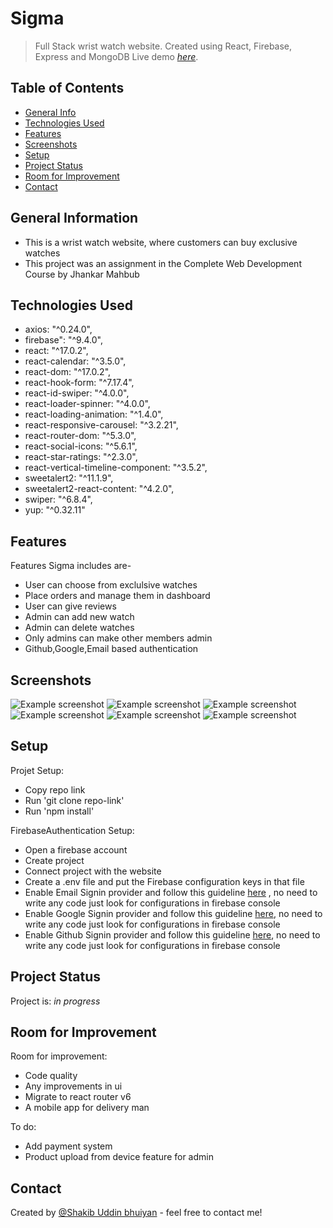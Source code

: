 # Sigma

> Full Stack wrist watch website. Created using React, Firebase, Express and MongoDB
> Live demo [_here_](https://sigma-sakib.netlify.app). <!-- If you have the project hosted somewhere, include the link here. -->

## Table of Contents

- [General Info](#general-information)
- [Technologies Used](#technologies-used)
- [Features](#features)
- [Screenshots](#screenshots)
- [Setup](#setup)
- [Project Status](#project-status)
- [Room for Improvement](#room-for-improvement)
- [Contact](#contact)
<!-- * [License](#license) -->

## General Information

- This is a wrist watch website, where customers can buy exclusive watches
- This project was an assignment in the Complete Web Development Course by Jhankar Mahbub
<!-- You don't have to answer all the questions - just the ones relevant to your project. -->

## Technologies Used

- axios: "^0.24.0",
- firebase": "^9.4.0",
- react: "^17.0.2",
- react-calendar: "^3.5.0",
- react-dom: "^17.0.2",
- react-hook-form: "^7.17.4",
- react-id-swiper: "^4.0.0",
- react-loader-spinner: "^4.0.0",
- react-loading-animation: "^1.4.0",
- react-responsive-carousel: "^3.2.21",
- react-router-dom: "^5.3.0",
- react-social-icons: "^5.6.1",
- react-star-ratings: "^2.3.0",
- react-vertical-timeline-component: "^3.5.2",
- sweetalert2: "^11.1.9",
- sweetalert2-react-content: "^4.2.0",
- swiper: "^6.8.4",
- yup: "^0.32.11"

## Features

Features Sigma includes are-

- User can choose from exclulsive watches
- Place orders and manage them in dashboard
- User can give reviews
- Admin can add new watch
- Admin can delete watches
- Only admins can make other members admin
- Github,Google,Email based authentication

## Screenshots

![Example screenshot](https://i.ibb.co/m5KQf1G/1.png)
![Example screenshot](https://i.ibb.co/Fx3FRdP/2.png)
![Example screenshot](https://i.ibb.co/s1vjRMW/3.png)
![Example screenshot](https://i.ibb.co/c18X8hN/4.png)
![Example screenshot](https://i.ibb.co/Y7gcVvT/5.png)
![Example screenshot](https://i.ibb.co/Y0mVjpK/6.png)

<!-- If you have screenshots you'd like to share, include them here. -->

## Setup

Projet Setup:

- Copy repo link
- Run 'git clone repo-link'
- Run 'npm install'

FirebaseAuthentication Setup:

- Open a firebase account
- Create project
- Connect project with the website
- Create a .env file and put the Firebase configuration keys in that file
- Enable Email Signin provider and follow this guideline [here](https://firebase.google.com/docs/auth/web/password-auth) , no need to write any code just look for configurations in firebase console
- Enable Google Signin provider and follow this guideline [here](https://firebase.google.com/docs/auth/web/google-signin), no need to write any code just look for configurations in firebase console
- Enable Github Signin provider and follow this guideline [here](https://firebase.google.com/docs/auth/web/github-auth), no need to write any code just look for configurations in firebase console

## Project Status

Project is: _in progress_

## Room for Improvement

Room for improvement:

- Code quality
- Any improvements in ui
- Migrate to react router v6
- A mobile app for delivery man

To do:

- Add payment system
- Product upload from device feature for admin

## Contact

Created by [@Shakib Uddin bhuiyan](https://shakibuddinbhuiyan.netlify.app/) - feel free to contact me!

<!-- Optional -->
<!-- ## License -->
<!-- This project is open source and available under the [... License](). -->

<!-- You don't have to include all sections - just the one's relevant to your project -->
